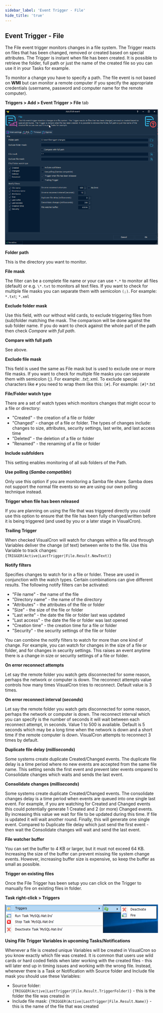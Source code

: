 ```yaml
---
sidebar_label: 'Event Trigger - File'
hide_title: 'true'
---
```


## Event Trigger - File

The File event trigger monitors changes in a file system. The Trigger reacts on files that has been changed, removed or created based on special attributes. The Trigger is instant when file has been created. It is possible to retrieve the folder, full path or just the name of the created file so you can use it in your Tasks for example.
 
To monitor a change you have to specify a path. The file event is not based on **WMI** but can monitor a remote computer if you specify the appropriate credentials (username, password and computer name for the remote computer).
 
**Triggers > Add > Event Trigger > File** tab

![](../../../static/img/clip333444122.png)

**Folder path**

This is the directory you want to monitor.
 
**File mask**

The filter can be a complete file name or your can use `*.*` to monitor all files (default) or e.g. `\*.txt` to monitors all text files. If you want to check for multiple file masks you can separate them with semicolon `(;)`. For example: `*.txt`; `*.xml`
 
**Exclude folder mask**

Use this field, with our without wild cards, to exclude triggering files from (sub)folder matching the mask. The comparison will be done against the sub folder name. If you do want to check against the whole part of the path then check *Compare with full path*.
 
**Compare with full path**

See above.
 
**Exclude file mask**

This field is used the same as File mask but is used to exclude one or more file masks. If you want to check for multiple file masks you can separate them with semicolon (;). For example: *.txt;*.xml. To exclude special characters like `#` you need to wrap them like this:
`[#]`. For example: `[#]*`.txt
 
**File/Folder watch type**

There are a set of watch types which monitors changes that might occur to a file or directory:
* "Created" - the creation of a file or folder
* "Changed" - change of a file or folder. The types of changes include: changes to size, attributes, security settings, last write, and last access time
* "Deleted" - the deletion of a file or folder
* "Renamed" - the renaming of a file or folder

**Include subfolders**

This setting enables monitoring of all sub folders of the Path.
 
**Use polling (*Samba compatible*)**

Only use this option if you are monitoring a Samba file share. Samba does not support the normal file events so we are using our own polling technique instead.
 
**Trigger when file has been released**

If you are planning on using the file that was triggered directly you could use this option to ensure that the file has been fully changed/written before it is being triggered (and used by you or a later stage in VisualCron).
 
**Trailing Trigger**

When checked VisualCron will watch for changes within a file and through Variables deliver the change (of text) between write to the file. Use this Variable to track changes: `{TRIGGER(Active|LastTrigger|File.Result.NewText)}`
 
**Notify filters**

Specifies changes to watch for in a file or folder. These are used in conjunction with the watch types. Certain combinations can give different results. The following notify filters can be activated:
* "File name" - the name of the file
* "Directory name" - the name of the directory
* "Attributes" - the attributes of the file or folder
* "Size" - the size of the file or folder
* "Last write" - the date the file or folder last was updated
* "Last access" - the date the file or folder was last opened
* "Creation  time" - the creation time for a file or folder
* "Security" - the security settings of the file or folder
 
You can combine the notify filters to watch for more than one kind of change. For example, you can watch for changes in the size of a file or folder, and for changes in security settings. This raises an event anytime there is a change in size or security settings of a file or folder.
 
**On error reconnect attempts**

Let say the remote folder you watch gets disconnected for some reason, perhaps the network or computer is down. The reconnect attempts value controls how many times VisualCron tries to reconnect. Default value is 3 times.
 
**On error reconnect interval (*seconds*)**

Let say the remote folder you watch gets disconnected for some reason, perhaps the network or computer is down. The reconnect interval which you can specify is the number of seconds it will wait between each reconnect attempt, in seconds. Value 1 to 500 is available. Default is 5 seconds which may be a long time when the network is down and a short time if the remote computer is down. VisualCron attempts to reconnect 3 times by default.
 
**Duplicate file delay (*milliseconds*)**

Some systems create duplicate Created/Changed events. The duplicate file delay is a time period where no new events are accepted from the same file name. This setting sends the first event and prevent later events ompared to Consolidate changes which waits and sends the last event.
 
**Consolidate changes (*milliseconds*)**

Some systems create duplicate Created/Changed events. The consolidate changes delay is a time period when events are queued into one single last event. For example, if you are watching for Created and Changed events this could potentially generate 1 Created and 2 (or more) Changed events. By increasing this value we wait for file to be updated during this time. If file is updated it will wait another round. Finally, this will generate one single event. Compared to Duplicate file delay which just send the first event - then wait the Consolidate changes will wait and send the last event.
 
**File watcher buffer**

You can set the buffer to 4 KB or larger, but it must not exceed 64 KB. Increasing the size of the buffer can prevent missing file system change events. However, increasing buffer size is expensive, so keep the buffer as small as possible.
 
**Trigger on existing files**

Once the File Trigger has been setup you can click on the Trigger to manually fire on existing files in folder.
 
**Task right-click > Triggers**

![](../../../static/img/clip333444078.png)

**Using File Trigger Variables in upcoming Tasks/Notifications**

Whenever a file is created unique Variables will be created in VisualCron so you know exactly which file was created. It is common that users use wild cards or hard coded fields when later working with the created files - this will later end up in timing issues and working with the wrong file. Instead, whenever there is a Task or Notification with Source folder and Include file mask you should use these Variables:
 
* Source folder: ```{TRIGGER(Active|LastTrigger|File.Result.TriggerFolder)}``` - this is the folder the file was created in
* Include file mask: ```{TRIGGER(Active|LastTrigger|File.Result.Name)}``` - this is the name of the file that was created
